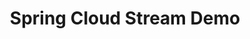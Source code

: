 ---
title: Spring Cloud Stream Demo
description: >
    Simple Event Driven Microservices with Spring Cloud Stream
summary:
- Simple Event Driven Microservices with Spring Cloud Stream
topics:
- Spring
- Messaging and Integration
- Microservices
- Event Streaming
tags:
- Spring
- Microservices
- Event Streaming
- Spring Cloud Stream
patterns:
- Eventing
team:
- Ben Wilcock
repo: https://github.com/benwilcock/spring-cloud-stream-demo
readme: true
---